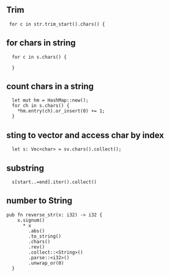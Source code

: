 ## Trim
```
 for c in str.trim_start().chars() {
```   


## for chars in string
```
  for c in s.chars() {
    
  }
```

## count chars in a string
```
  let mut hm = HashMap::new();
  for ch in s.chars() {
    *hm.entry(ch).or_insert(0) += 1;
  }
```

## sting to vector and access char by index
```
  let s: Vec<char> = sv.chars().collect();
```


## substring
```
  s[start..=end].iter().collect()
```

## number to String
```
pub fn reverse_str(x: i32) -> i32 {
    x.signum()
      * x
        .abs()
        .to_string()
        .chars()
        .rev()
        .collect::<String>()
        .parse::<i32>()
        .unwrap_or(0)
  }
```
